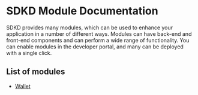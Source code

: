 # SDKD Module Documentation

SDKD provides many modules, which can be used to enhance your application in a number of different ways. Modules can have back-end and front-end components and can perform a wide range of functionality. You can enable modules in the developer portal, and many can be deployed with a single click.

## List of modules

- [Wallet](wallet.md)
